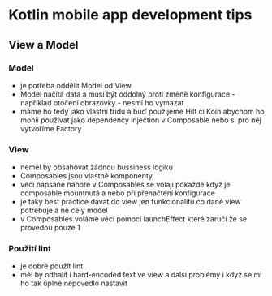 # Kotlin mobile app development tips
## View a Model
### Model
- je potřeba oddělit Model od View
- Model načítá data a musí být oddolný proti změně konfigurace - například otočení obrazovky - nesmí ho vymazat
- máme ho tedy jako vlastní třídu a buď použijeme Hilt či Koin abychom ho mohli používat jako dependency injection v Composable nebo si pro něj vytvoříme Factory

### View
- neměl by obsahovat žádnou bussiness logiku
- Composables jsou vlastně komponenty
- věci napsané nahoře v Composables se volají pokaždé když je composable mountnutá a nebo při přenačtení konfigurace
- je taky best practice dávat do view jen funkcionalitu co dané view potřebuje a ne celý model
- v Composables voláme věci pomocí launchEffect které zaručí že se provedou pouze 1

### Použití lint
- je dobré použít lint
- měl by odhalit i hard-encoded text ve view a další problémy i když se mi ho tak úplně nepovedlo nastavit
